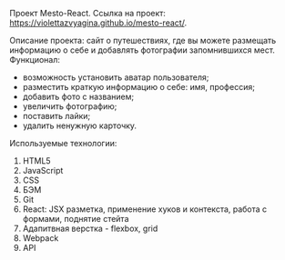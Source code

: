 Проект Mesto-React.
Ссылка на проект: https://violettazvyagina.github.io/mesto-react/.

Описание проекта: cайт о путешествиях, где вы можете размещать информацию о себе и добавлять фотографии запомнившихся мест. 
Функционал:
 - возможность установить аватар пользователя;
 - разместить краткую информацию о себе: имя, профессия;
 - добавить фото с названием;
 - увеличить фотографию;
 - поставить лайки;
 - удалить ненужную карточку. 

Используемые технологии:
1. HTML5
2. JavaScript
3. CSS
4. БЭМ
5. Git
6. React: JSX разметка, применение хуков и контекста, работа с формами, поднятие стейта
7. Адапитвная верстка - flexbox, grid
8. Webpack
9. API